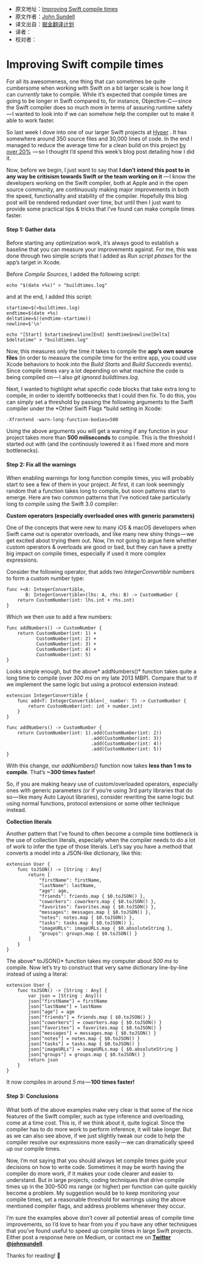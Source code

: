 * 原文地址：[Improving Swift compile times](https://medium.com/@johnsundell/improving-swift-compile-times-ee1d52fb9bd#.hfqaeq76p)
* 原文作者：[John Sundell](https://medium.com/@johnsundell?source=post_header_lockup)
* 译文出自：[掘金翻译计划](https://github.com/xitu/gold-miner)
* 译者：
* 校对者：
# Improving Swift compile times #

For all its awesomeness, one thing that can sometimes be quite cumbersome when working with Swift on a bit larger scale is how long it can *currently* take to compile. While it’s expected that compile times are going to be longer in Swift compared to, for instance, Objective-C — since the Swift compiler does so much more in terms of assuring runtime safety — I wanted to look into if we can somehow help the compiler out to make it able to work faster.

So last week I dove into one of our larger Swift projects at [Hyper](http://www.hyper.no) . It has somewhere around 350 source files and 30,000 lines of code. In the end I managed to reduce the average time for a clean build on this project [by over 20%](https://twitter.com/johnsundell/status/837318595973611521)  — so I thought I’d spend this week’s blog post detailing how I did it.

Now, before we begin, I just want to say that **I don’t intend this post to in any way be critisism towards Swift or the team working on it** — I know the developers working on the Swift compiler, both at Apple and in the open source community, are continuously making major improvements in both the speed, functionality and stability of the compiler. Hopefully this blog post will be rendered redundant over time, but until then I just want to provide some practical tips & tricks that I’ve found can make compile times faster.

#### Step 1: Gather data ####

Before starting any optimization work, it’s always good to establish a baseline that you can measure your improvements against. For me, this was done through two simple scripts that I added as *Run script phases* for the app’s target in Xcode.

Before *Compile Sources*, I added the following script:

```
echo "$(date +%s)" > "buildtimes.log"
```

and at the end, I added this script:

```
startime=$(<buildtimes.log)
endtime=$(date +%s)
deltatime=$((endtime-startime))
newline=$'\n'

echo "[Start] $startime$newline[End] $endtime$newline[Delta] $deltatime" > "buildtimes.log"
```

Now, this measures only the time it takes to compile the **app’s own source files** (in order to measure the compile time for the entire app, you could use Xcode behaviors to hook into the *Build Starts* and *Build Succeeds* events). Since compile times vary a lot depending on what machine the code is being compiled on — I also *git ignored buildtimes.log*.

Next, I wanted to highlight what specific code blocks that take extra long to compile, in order to identify bottlenecks that I could then fix. To do this, you can simply set a threshold by passing the following arguments to the Swift compiler under the *Other Swift Flags *build setting in Xcode:

```
-Xfrontend -warn-long-function-bodies=500
```

Using the above arguments you will get a warning if any function in your project takes more than **500 miliseconds** to compile. This is the threshold I started out with (and the continously lowered it as I fixed more and more bottlenecks).

#### Step 2: Fix all the warnings ####

When enabling warnings for long function compile times, you will probably start to see a few of them in your project. At first, it can look seemingly random that a function takes long to compile, but soon patterns start to emerge. Here are two common patterns that I’ve noticed take particularly long to compile using the Swift 3.0 compiler:

**Custom operators (especially overloaded ones with generic parameters)**

One of the concepts that were new to many iOS & macOS developers when Swift came out is operator overloads, and like many new shiny things — we get excited about trying them out. Now, I’m not going to argue here whether custom operators & overloads are good or bad, but they can have a pretty big impact on compile times, especially if used it more complex expressions.

Consider the following operator, that adds two *IntegerConvertible* numbers to form a custom number type:

```
func +<A: IntegerConvertible,
       B: IntegerConvertible>(lhs: A, rhs: B) -> CustomNumber {
    return CustomNumber(int: lhs.int + rhs.int)
}
```

Which we then use to add a few numbers:

```
func addNumbers() -> CustomNumber {
    return CustomNumber(int: 1) +
           CustomNumber(int: 2) +
           CustomNumber(int: 3) +
           CustomNumber(int: 4) +
           CustomNumber(int: 5)
}
```

Looks simple enough, but the above* addNumbers()* function takes quite a long time to compile (over *300 ms* on my late 2013 MBP). Compare that to if we implement the same logic but using a protocol extension instead:

```
extension IntegerConvertible {
    func add<T: IntegerConvertible>(_ number: T) -> CustomNumber {
        return CustomNumber(int: int + number.int)
    }
}

func addNumbers() -> CustomNumber {
    return CustomNumber(int: 1).add(CustomNumber(int: 2))
                               .add(CustomNumber(int: 3))
                               .add(CustomNumber(int: 4))
                               .add(CustomNumber(int: 5))
}
```

With this change, our *addNumbers()* function now takes **less than 1 ms to compile**. That’s **~300 times faster!**

So, if you are making heavy use of custom/overloaded operators, especially ones with generic parameters (or if you’re using 3rd party libraries that do so — like many Auto Layout libraries), consider rewriting the same logic but using normal functions, protocol extensions or some other technique instead.

**Collection literals**

Another pattern that I’ve found to often become a compile time bottleneck is the use of collection literals, especially when the compiler needs to do a lot of work to infer the type of those literals. Let’s say you have a method that converts a model into a JSON-like dictionary, like this:

```
extension User {
    func toJSON() -> [String : Any] 
        return [
            "firstName": firstName,
            "lastName": lastName,
            "age": age,
            "friends": friends.map { $0.toJSON() },
            "coworkers": coworkers.map { $0.toJSON() },
            "favorites": favorites.map { $0.toJSON() },
            "messages": messages.map { $0.toJSON() },
            "notes": notes.map { $0.toJSON() },
            "tasks": tasks.map { $0.toJSON() },
            "imageURLs": imageURLs.map { $0.absoluteString },
            "groups": groups.map { $0.toJSON() }
        ]
    }
}
```

The above* toJSON()* function takes my computer about *500 ms* to compile. Now let’s try to construct that very same dictionary line-by-line instead of using a literal:

```
extension User {
    func toJSON() -> [String : Any] {
        var json = [String : Any]()
        json["firstName"] = firstName
        json["lastName"] = lastName
        json["age"] = age
        json["friends"] = friends.map { $0.toJSON() }
        json["coworkers"] = coworkers.map { $0.toJSON() }
        json["favorites"] = favorites.map { $0.toJSON() }
        json["messages"] = messages.map { $0.toJSON() }
        json["notes"] = notes.map { $0.toJSON() }
        json["tasks"] = tasks.map { $0.toJSON() }
        json["imageURLs"] = imageURLs.map { $0.absoluteString }
        json["groups"] = groups.map { $0.toJSON() }
        return json
    }
}
```

It now compiles in around *5 ms* — **100 times faster!**

#### Step 3: Conclusions ####

What both of the above examples make very clear is that some of the nice features of the Swift compiler, such as type inference and overloading, come at a time cost. This is, if we think about it, quite logical. Since the compiler has to do more work to perform inference, it will take longer. But as we can also see above, if we just slightly tweak our code to help the compiler resolve our expressions more easily — we can dramatically speed up our compile times.

Now, I’m not saying that you should always let compile times guide your decisions on how to write code. Sometimes it may be worth having the compiler do more work, if it makes your code clearer and easier to understand. But in large projects, coding techniques that drive compile times up in the 300–500 ms range (or higher) per function can quite quickly become a problem. My suggestion would be to keep monitoring your compile times, set a reasonable threshold for warnings using the above mentioned compiler flags, and address problems whenever they occur.

I’m sure the examples above don’t cover all potential areas of compile time improvements, so I’d love to hear from you if you have any other techniques that you’ve found useful to speed up compile times in large Swift projects. Either post a response here on Medium, or contact me on [**Twitter @johnsundell**](https://twitter.com/johnsundell).

Thanks for reading! 🚀

